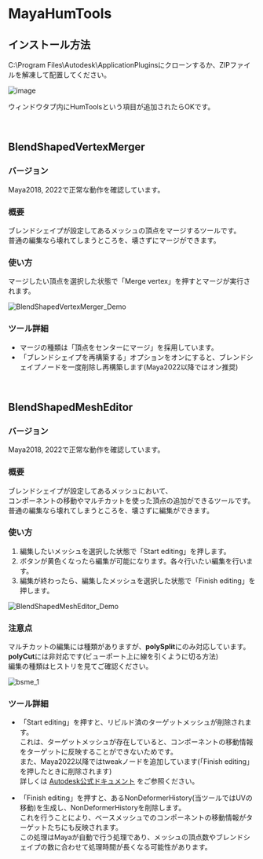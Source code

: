 # MayaHumTools

## インストール方法
C:\Program Files\Autodesk\ApplicationPluginsにクローンするか、ZIPファイルを解凍して配置してください。

![image](https://user-images.githubusercontent.com/117564304/218305703-95018c61-2cd5-41b5-97c7-e79e37ad53ae.png)

ウィンドウタブ内にHumToolsという項目が追加されたらOKです。

<br>

## BlendShapedVertexMerger

### バージョン
Maya2018, 2022で正常な動作を確認しています。<br>

### 概要
ブレンドシェイプが設定してあるメッシュの頂点をマージするツールです。<br>
普通の編集なら壊れてしまうところを、壊さずにマージができます。

### 使い方
マージしたい頂点を選択した状態で「Merge vertex」を押すとマージが実行されます。<br>

![BlendShapedVertexMerger_Demo](https://user-images.githubusercontent.com/117564304/219054782-81f45306-b419-4002-bc55-533d91a785a1.gif)

### ツール詳細
- マージの種類は「頂点をセンターにマージ」を採用しています。<br>
- 「ブレンドシェイプを再構築する」オプションをオンにすると、ブレンドシェイプノードを一度削除し再構築します(Maya2022以降ではオン推奨)<br>

<br>

## BlendShapedMeshEditor

### バージョン
Maya2018, 2022で正常な動作を確認しています。<br>

### 概要
ブレンドシェイプが設定してあるメッシュにおいて、<br>
コンポーネントの移動やマルチカットを使った頂点の追加ができるツールです。<br>
普通の編集なら壊れてしまうところを、壊さずに編集ができます。

### 使い方
1. 編集したいメッシュを選択した状態で「Start editing」を押します。<br>
2. ボタンが黄色くなったら編集が可能になります。各々行いたい編集を行います。<br>
3. 編集が終わったら、編集したメッシュを選択した状態で「Finish editing」を押します。<br>

![BlendShapedMeshEditor_Demo](https://user-images.githubusercontent.com/117564304/219922084-c3bb9509-51e0-4688-b48a-026078c24f20.gif)

### 注意点
マルチカットの編集には種類がありますが、**polySplit**にのみ対応しています。<br>
**polyCut**には非対応です(ビューポート上に線を引くように切る方法)<br>
編集の種類はヒストリを見てご確認ください。

![bsme_1](https://user-images.githubusercontent.com/117564304/219922179-d44bbf42-ae6b-4c61-8e14-dc7f29fe3ffd.png)

### ツール詳細
- 「Start editing」を押すと、リビルド済のターゲットメッシュが削除されます。<br>
  これは、ターゲットメッシュが存在していると、コンポーネントの移動情報をターゲットに反映することができないためです。<br>
  また、Maya2022以降ではtweakノードを追加しています(「Finish editing」を押したときに削除されます)<br>
  詳しくは
  [Autodesk公式ドキュメント](https://knowledge.autodesk.com/ja/support/maya/learn-explore/caas/CloudHelp/cloudhelp/2022/JPN/Maya-WhatsNewPR/files/GUID-C6BC495C-F1B6-4370-AC2D-24CA4B4AAF9B-htm.html)
  をご参照ください。

- 「Finish editing」を押すと、あるNonDeformerHistory(当ツールではUVの移動)を生成し、NonDeformerHistoryを削除します。<br>
  これを行うことにより、ベースメッシュでのコンポーネントの移動情報がターゲットたちにも反映されます。<br>
  この処理はMayaが自動で行う処理であり、メッシュの頂点数やブレンドシェイプの数に合わせて処理時間が長くなる可能性があります。
